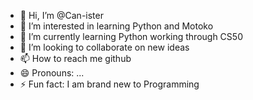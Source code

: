 - 👋 Hi, I’m @Can-ister
- 👀 I’m interested in learning Python and Motoko
- 🌱 I’m currently learning Python working through CS50
- 💞️ I’m looking to collaborate on new ideas
- 📫 How to reach me github
- 😄 Pronouns: ...
- ⚡ Fun fact: I am brand new to Programming

<!---
Can-ister/Can-ister is a ✨ special ✨ repository because its `README.md` (this file) appears on your GitHub profile.
You can click the Preview link to take a look at your changes.
--->
